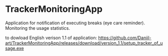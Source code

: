 # TrackerMonitoringApp
Application for notification of executing breaks (eye care reminder). Monitoring the usage statistics.


to dowload English verison 1.1 of application:
https://github.com/Daniil-art/TrackerMonitoringApp/releases/download/version_1.1/setup_tracker_of_usage.exe
